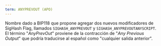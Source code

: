 ```yaml
---
term: ANYPREVOUT (APO)
---
```


Nombre dado a BIP118 que propone agregar dos nuevos modificadores de SigHash Flag, llamados `SIGHASH_ANYPREVOUT` y `SIGHASH_ANYPREVOUTANYSCRIPT`. El término "*AnyPrevOut*" proviene de la contracción de "*Any Previous Output*" que podría traducirse al español como "cualquier salida anterior".